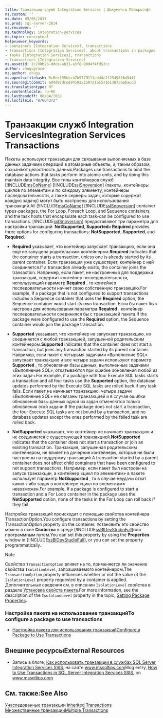 ```yaml
---
title: Транзакции служб Integration Services | Документы Майкрософт
ms.custom: ''
ms.date: 03/06/2017
ms.prod: sql-server-2014
ms.reviewer: ''
ms.technology: integration-services
ms.topic: conceptual
helpviewer_keywords:
- containers [Integration Services], transactions
- transactions [Integration Services], about transactions in packages
- tasks [Integration Services], transactions
- transactions [Integration Services]
ms.assetid: 3c78bb26-ddce-4831-a5f8-09d4f4fd53cc
author: chugugrace
ms.author: chugu
ms.openlocfilehash: 5c0ee195bbcb7b9779111add4c1f2349816d5441
ms.sourcegitcommit: ad4d92dce894592a259721a1571b1d8736abacdb
ms.translationtype: MT
ms.contentlocale: ru-RU
ms.lasthandoff: 08/04/2020
ms.locfileid: "87664372"
---
```

# <a name="integration-services-transactions"></a><span data-ttu-id="93c69-102">Транзакции служб Integration Services</span><span class="sxs-lookup"><span data-stu-id="93c69-102">Integration Services Transactions</span></span>
  <span data-ttu-id="93c69-103">Пакеты используют транзакции для связывания выполняемых в базе данных задачами операций в атомарные объекты, и, таким образом, сохраняют целостность данных.</span><span class="sxs-lookup"><span data-stu-id="93c69-103">Packages use transactions to bind the database actions that tasks perform into atomic units, and by doing this maintain data integrity.</span></span> <span data-ttu-id="93c69-104">Все типы контейнеров служб [!INCLUDE[msCoName](../includes/msconame-md.md)] [!INCLUDE[ssISnoversion](../includes/ssisnoversion-md.md)] (пакеты, контейнеры циклов по элементам и по каждому элементу, контейнеры последовательности, а также серверы задач, которые содержат каждую задачу) могут быть настроены для использования транзакций.</span><span class="sxs-lookup"><span data-stu-id="93c69-104">All [!INCLUDE[msCoName](../includes/msconame-md.md)] [!INCLUDE[ssISnoversion](../includes/ssisnoversion-md.md)] container types-packages, the For Loop, Foreach Loop, and Sequence containers, and the task hosts that encapsulate each task-can be configured to use transactions.</span></span> [!INCLUDE[ssISnoversion](../includes/ssisnoversion-md.md)] <span data-ttu-id="93c69-105">предоставляют три параметра для настройки транзакций: **NotSupported**, **Supported**и **Required**.</span><span class="sxs-lookup"><span data-stu-id="93c69-105">provides three options for configuring transactions: **NotSupported**, **Supported**, and **Required**.</span></span>  
  
-   <span data-ttu-id="93c69-106">**Required** указывает, что контейнер запускает транзакцию, если она еще не запущена родительским контейнером.</span><span class="sxs-lookup"><span data-stu-id="93c69-106">**Required** indicates that the container starts a transaction, unless one is already started by its parent container.</span></span> <span data-ttu-id="93c69-107">Если транзакция уже существует, контейнер с ней соединяется.</span><span class="sxs-lookup"><span data-stu-id="93c69-107">If a transaction already exists, the container joins the transaction.</span></span> <span data-ttu-id="93c69-108">Например, если пакет, не настроенный для поддержки транзакций, содержит контейнер последовательности, использующий параметр **Required** , то контейнер последовательности начнет свою собственную транзакцию.</span><span class="sxs-lookup"><span data-stu-id="93c69-108">For example, if a package that is not configured to support transactions includes a Sequence container that uses the **Required** option, the Sequence container would start its own transaction.</span></span> <span data-ttu-id="93c69-109">Если бы пакет был настроен для использования параметра **Required** , контейнер последовательности соединился бы с транзакцией пакета.</span><span class="sxs-lookup"><span data-stu-id="93c69-109">If the package were configured to use the **Required** option, the Sequence container would join the package transaction.</span></span>  
  
-   <span data-ttu-id="93c69-110">**Supported** указывает, что контейнер не запускает транзакцию, но соединяется с любой транзакцией, запущенной родительским контейнером.</span><span class="sxs-lookup"><span data-stu-id="93c69-110">**Supported** indicates that the container does not start a transaction, but joins any transaction started by its parent container.</span></span> <span data-ttu-id="93c69-111">Например, если пакет с четырьмя задачами «Выполнение SQL» запускает транзакцию и все четыре задачи используют параметр **Supported** , то обновления базы данных, выполненные задачами «Выполнение SQL», откатываются при ошибке обновления любой из этих задач.</span><span class="sxs-lookup"><span data-stu-id="93c69-111">For example, if a package with four Execute SQL tasks starts a transaction and all four tasks use the **Supported** option, the database updates performed by the Execute SQL tasks are rolled back if any task fails.</span></span> <span data-ttu-id="93c69-112">Если пакет не начинает транзакцию, четыре задачи «Выполнение SQL» не связаны транзакцией и в случае ошибки обновления базы данных одной из задач отменяются только обновления этой задачи.</span><span class="sxs-lookup"><span data-stu-id="93c69-112">If the package does not start a transaction, the four Execute SQL tasks are not bound by a transaction, and no database updates except the ones performed by the failed task are rolled back.</span></span>  
  
-   <span data-ttu-id="93c69-113">**NotSupported** указывает, что контейнер не начинает транзакцию и не соединяется с существующей транзакцией.</span><span class="sxs-lookup"><span data-stu-id="93c69-113">**NotSupported** indicates that the container does not start a transaction or join an existing transaction.</span></span> <span data-ttu-id="93c69-114">Транзакция, запущенная родительским контейнером, не влияет на дочерние контейнеры, которые не были настроены на поддержку транзакций.</span><span class="sxs-lookup"><span data-stu-id="93c69-114">A transaction started by a parent container does not affect child containers that have been configured to not support transactions.</span></span> <span data-ttu-id="93c69-115">Например, если пакет был настроен на запуск транзакции, а контейнер «цикл по элементам» в пакете использует параметр **NotSupported** , то в случае неудачи откат каких-либо задач в контейнере «цикл по элементам» невозможен.</span><span class="sxs-lookup"><span data-stu-id="93c69-115">For example, if a package is configured to start a transaction and a For Loop container in the package uses the **NotSupported** option, none of the tasks in the For Loop can roll back if they fail.</span></span>  
  
 <span data-ttu-id="93c69-116">Настройка транзакций происходит с помощью свойства контейнера TransactionOption.</span><span class="sxs-lookup"><span data-stu-id="93c69-116">You configure transactions by setting the TransactionOption property on the container.</span></span> <span data-ttu-id="93c69-117">Установить это свойство можно в окне **Свойства** в среде [!INCLUDE[ssBIDevStudioFull](../includes/ssbidevstudiofull-md.md)]или программным путем.</span><span class="sxs-lookup"><span data-stu-id="93c69-117">You can set this property by using the **Properties** window in [!INCLUDE[ssBIDevStudioFull](../includes/ssbidevstudiofull-md.md)], or you can set the property programmatically.</span></span>  
  
> [!NOTE]  
>  <span data-ttu-id="93c69-118">Cвойствo `TransactionOption` влияет на то, применяется ли значение свойства `IsolationLevel`, запрашиваемого контейнером.</span><span class="sxs-lookup"><span data-stu-id="93c69-118">The `TransactionOption` property influences whether or not the value of the `IsolationLevel` property requested by a container is applied.</span></span> <span data-ttu-id="93c69-119">Дополнительные сведения см. в описании `IsolationLevel` свойства в разделе [Установка свойств пакета](set-package-properties.md).</span><span class="sxs-lookup"><span data-stu-id="93c69-119">For more information, see the description of the `IsolationLevel` property in the topic, [Setting Package Properties](set-package-properties.md).</span></span>  
  
### <a name="to-configure-a-package-to-use-transactions"></a><span data-ttu-id="93c69-120">Настройка пакета на использование транзакций</span><span class="sxs-lookup"><span data-stu-id="93c69-120">To configure a package to use transactions</span></span>  
  
-   [<span data-ttu-id="93c69-121">Настройка пакета для использования транзакций</span><span class="sxs-lookup"><span data-stu-id="93c69-121">Configure a Package to Use Transactions</span></span>](../relational-databases/native-client-ole-db-transactions/transactions.md)  
  
## <a name="external-resources"></a><span data-ttu-id="93c69-122">Внешние ресурсы</span><span class="sxs-lookup"><span data-stu-id="93c69-122">External Resources</span></span>  
  
-   <span data-ttu-id="93c69-123">Запись в блоге, [Как использовать транзакции в службах SQL Server Integration Services SSIS](https://go.microsoft.com/fwlink/?LinkId=157783), на сайте www.mssqltips.com</span><span class="sxs-lookup"><span data-stu-id="93c69-123">Blog entry, [How to Use Transactions in SQL Server Integration Services SSIS](https://go.microsoft.com/fwlink/?LinkId=157783), on www.mssqltips.com</span></span>  
  
## <a name="see-also"></a><span data-ttu-id="93c69-124">См. также:</span><span class="sxs-lookup"><span data-stu-id="93c69-124">See Also</span></span>  
 <span data-ttu-id="93c69-125">[Унаследованные транзакции](../../2014/integration-services/inherited-transactions.md) </span><span class="sxs-lookup"><span data-stu-id="93c69-125">[Inherited Transactions](../../2014/integration-services/inherited-transactions.md) </span></span>  
 [<span data-ttu-id="93c69-126">Множественные транзакции</span><span class="sxs-lookup"><span data-stu-id="93c69-126">Multiple Transactions</span></span>](../../2014/integration-services/multiple-transactions.md)  
  
  
